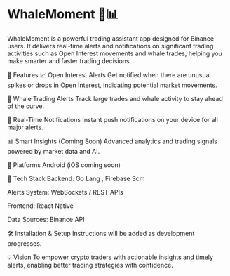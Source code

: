 # WhaleMoment 🐋📊
WhaleMoment is a powerful trading assistant app designed for Binance users. It delivers real-time alerts and notifications on significant trading activities such as Open Interest movements and whale trades, helping you make smarter and faster trading decisions.

🚀 Features
📈 Open Interest Alerts
Get notified when there are unusual spikes or drops in Open Interest, indicating potential market movements.

🐋 Whale Trading Alerts
Track large trades and whale activity to stay ahead of the curve.

🔔 Real-Time Notifications
Instant push notifications on your device for all major alerts.

📊 Smart Insights (Coming Soon)
Advanced analytics and trading signals powered by market data and AI.

📱 Platforms
Android (iOS coming soon)

🧰 Tech Stack
Backend: Go Lang , Firebase Scm

Alerts System: WebSockets / REST APIs

Frontend: React Native 

Data Sources: Binance API

🛠️ Installation & Setup
Instructions will be added as development progresses.

💡 Vision
To empower crypto traders with actionable insights and timely alerts, enabling better trading strategies with confidence.
